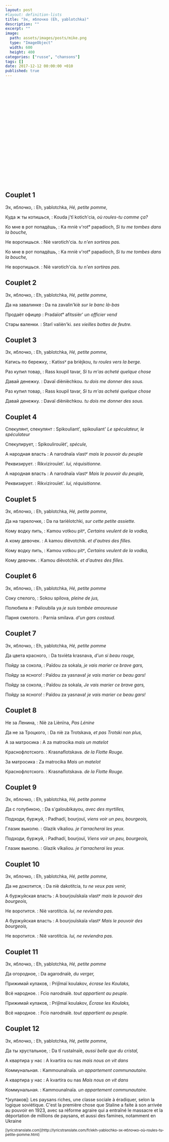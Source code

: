 ```yaml
---
layout: post
#layout: definition-lists
title: "Эх, яблочко (Eh, yablotchka)"
description: ""
excerpt: ""
image:
  path: assets/images/posts/mike.png
  type: "ImageObject"
  width: 600
  height: 400
categories: ["russe", "chansons"]
tags: []
date: 2017-12-12 00:00:00 +010
published: true
---
```


<iframe class="float-xl-right sticky-top lazyload" width="560" height="315" data-src="https://www.youtube-nocookie.com/embed/mohztZtIcbw?rel=0&amp;showinfo=0" frameborder="0" gesture="media" allow="encrypted-media" allowfullscreen></iframe>



## Couplet 1

Эх, яблочко,
: Eh, yablotchka,
*Hé, petite pomme,*

Куда ж ты котишься,
: Kouda j'tî kotich'cia,
*où roules-tu comme ça?*

Ко мне в рот попадёшь,
: Ka mniè v'rotᵉ papadioch,
*Si tu me tombes dans la bouche,*

Не воротишься.
: Niè varotich'cia.
*tu n'en sortiras pas.*

Ко мне в рот попадёшь,
: Ka mniè v'rotᵉ papadioch,
*Si tu me tombes dans la bouche,*

Не воротишься.
: Niè varotich'cia.
*tu n'en sortiras pas.*


## Couplet 2

Эх, яблочко,
: Eh, yablotchka,
*Hé, petite pomme,*

Да на завалинке
: Da na zavalin'kiè
*sur le banc là-bas*

Продаёт офицер
: Pradaïotᵉ afitssièr'
*un officier vend*

Стары валенки.
: Starî valièn'ki.
*ses vieilles bottes de feutre.*


## Couplet 3

Эх, яблочко,
: Eh, yablotchka,
*Hé, petite pomme,*

Катись по бережку,
: Katissʸ pa brièjkou,
*tu roules vers la berge.*

Раз купил товар,
: Rass koupil tavar,
*Si tu m'as acheté quelque chose*

Давай денежку.
: Davaï diènièchkou.
*tu dois me donner des sous.*

Раз купил товар,
: Rass koupil tavar,
*Si tu m'as acheté quelque chose*

Давай денежку.
: Davaï diènièchkou.
*tu dois me donner des sous.*


## Couplet 4

Спекулянт, спекулянт
: Spikouliant', spikouliant'
*Le spéculateur, le spéculateur*

Спекулирует,
: Spikoulirouïèt',
*spécule,*

А народная власть
: A narodnaïa vlastʸ
*mais le pouvoir du peuple*

Реквизирует.
: Rikvizirouïet'.
*lui, réquisitionne.*

А народная власть
: A narodnaïa vlastʸ
*Mais le pouvoir du peuple,*

Реквизирует.
: Rikvizirouïet'.
*lui, réquisitionne.*


## Couplet 5

Эх, яблочко,
: Eh, yablotchka,
*Hé, petite pomme,*

Да на тарелочке,
: Da na tarièlotchki,
*sur cette petite assiette.*

Кому водку пить,
: Kamou votkou pitʸ,
*Certains veulent de la vodka,*

А кому девочек.
: A kamou dièvotchik.
*et d'autres des filles.*

Кому водку пить,
: Kamou votkou pitʸ,
*Certains veulent de la vodka,*

Кому девочек.
: Kamou dièvotchik.
*et d'autres des filles.*


## Couplet 6

Эх, яблочко,
: Eh, yablotchka,
*Hé, petite pomme*

Соку спелого,
: Sokou spilova,
*pleine de jus,*

Полюбила я
: Palioubila ya
*je suis tombée amoureuse*

Парня смелого.
: Parnia smilava.
*d'un gars costaud.*


## Couplet 7

Эх, яблочко,
: Eh, yablotchka,
*Hé, petite pomme*

Да цвета красного,
: Da tsvièta krasnava,
*d'un si beau rouge,*

Пойду за сокола,
: Païdou za sokala,
*je vais marier ce brave gars,*

Пойду за ясного!
: Païdou za yasnava!
*je vais marier ce beau gars!*

Пойду за сокола,
: Païdou za sokala,
*Je vais marier ce brave gars,*

Пойду за ясного!
: Païdou za yasnava!
*je vais marier ce beau gars!*


## Couplet 8

Не за Ленина,
: Niè za Liènïna,
*Pas Lénine*

Да не за Троцкого,
: Da niè za Trotskava,
*et pas Trotski non plus,*

А за матросика
: A za matrocika
*mais un matelot*

Краснофлотского.
: Krasnaflotskava.
*de la Flotte Rouge.*

За матросика
: Za matrocika
*Mais un matelot*

Краснофлотского.
: Krasnaflotskava.
*de la Flotte Rouge.*


## Couplet 9

Эх, яблочко,
: Eh, yablotchka,
*Hé, petite pomme*

Да с голубикою,
: Da s'galoubikayou,
*avec des myrtilles,*

Подходи, буржуй,
: Padhadï, bourjouï,
*viens voir un peu, bourgeois,*

Глазик выколю.
: Glazik vîkaliou.
*je t'arracherai les yeux.*

Подходи, буржуй,
: Padhadï, bourjouï,
*Viens voir un peu, bourgeois,*

Глазик выколю.
: Glazik vîkaliou.
*je t'arracherai les yeux.*


## Couplet 10

Эх, яблочко,
: Eh, yablotchka,
*Hé, petite pomme,*

Да не докотится,
: Da niè dakotitcia,
*tu ne veux pas venir,*

А буржуйская власть
: A bourjouïskaïa vlastʸ
*mais le pouvoir des bourgeois,*

Не воротится.
: Niè varotitcia.
*lui, ne reviendra pas.*

А буржуйская власть
: A bourjouïskaïa vlastʸ
*Mais le pouvoir des bourgeois,*

Не воротится.
: Niè varotitcia.
*lui, ne reviendra pas.*


## Couplet 11

Эх, яблочко,
: Eh, yablotchka,
*Hé, petite pomme*

Да огородное,
: Da agarodnaïè,
*du verger,*

Прижимай кулаков,
: Prijîmaï koulakov,
*écrase les Koulaks,*

Всё народное.
: Fcio narodnaïè.
*tout appartient au peuple.*

Прижимай кулаков,
: Prijîmaï koulakov,
*Écrase les Koulaks,*

Всё народное.
: Fcio narodnaïè.
*tout appartient au peuple.*


## Couplet 12

Эх, яблочко,
: Eh, yablotchka,
*Hé, petite pomme,*

Да ты хрустальное,
: Da tî rustalnaïè,
*aussi belle que du cristal,*

А квартира у нас
: A kvartira ou nas
*mais nous on vit dans*

Коммунальная.
: Kammounalnaïa.
*un appartement communautaire.*

А квартира у нас
: A kvartira ou nas
*Mais nous on vit dans*

Коммунальная.
: Kammounalnaïa.
*un appartement communautaire.*



*[кулаков]: Les paysans riches, une classe sociale à éradiquer, selon la logique soviétique. C'est la première chose que Staline a faite à son arrivée au pouvoir en 1923, avec sa réforme agraire qui a entraîné le massacre et la déportation de millions de paysans, et aussi des famines, notamment en Ukraine


<small class="text-muted float-right">
[lyricstranslate.com](http://lyricstranslate.com/fr/ekh-yablochko-эх-яблочко-où-roules-tu-petite-pomme.html)
</small>
